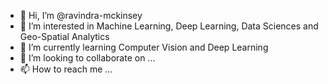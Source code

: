 - 👋 Hi, I’m @ravindra-mckinsey
- 👀 I’m interested in Machine Learning, Deep Learning, Data Sciences and Geo-Spatial Analytics
- 🌱 I’m currently learning Computer Vision and Deep Learning
- 💞️ I’m looking to collaborate on ...
- 📫 How to reach me ...

<!---
ravindra-mckinsey/ravindra-mckinsey is a ✨ special ✨ repository because its `README.md` (this file) appears on your GitHub profile.
You can click the Preview link to take a look at your changes.
--->
